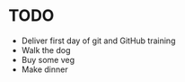 # TODO

- Deliver first day of git and GitHub training
- Walk the dog
- Buy some veg
- Make dinner


